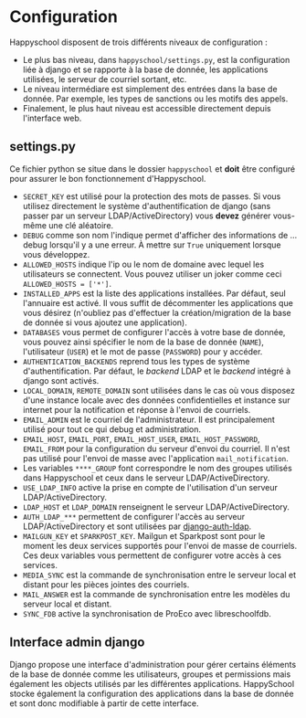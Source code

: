 Configuration
=============

Happyschool disposent de trois différents niveaux de configuration :
- Le plus bas niveau, dans `happyschool/settings.py`, est la configuration
liée à django et se rapporte à la base de donnée, les applications utilisées,
le serveur de courriel sortant, etc.
- Le niveau intermédiare est simplement des entrées dans la base de donnée. Par
exemple, les types de sanctions ou les motifs des appels.
- Finalement, le plus haut niveau est accessible directement depuis l'interface
web.

settings.py
-----------

Ce fichier python se situe dans le dossier `happyschool` et **doit** être
configuré pour assurer le bon fonctionnement d'Happyschool.

- `SECRET_KEY` est utilisé pour la protection des mots de passes. Si vous utilisez
directement le système d'authentification de django (sans passer par un serveur
LDAP/ActiveDirectory) vous **devez** générer vous-même une clé aléatoire.
- `DEBUG` comme son nom l'indique permet d'afficher des informations de … debug
lorsqu'il y a une erreur. À mettre sur `True` uniquement lorsque vous développez.
- `ALLOWED_HOSTS` indique l'ip ou le nom de domaine avec lequel les utilisateurs se
connectent. Vous pouvez utiliser un joker comme ceci `ALLOWED_HOSTS = ['*']`.
- `INSTALLED_APPS` est la liste des applications installées. Par défaut, seul
l'annuaire est activé. Il vous suffit de décommenter les applications que vous
désirez (n'oubliez pas d'effectuer la création/migration de la base de donnée si
vous ajoutez une application).
- `DATABASES` vous permet de configurer l'accès à votre base de donnée, vous
pouvez ainsi spécifier le nom de la base de donnée (`NAME`), l'utilisateur
(`USER`) et le mot de passe (`PASSWORD`) pour y accéder.
- `AUTHENTICATION_BACKENDS` reprend tous les types de système d'authentification.
Par défaut, le *backend* LDAP et le *backend* intégré à django sont activés.
- `LOCAL_DOMAIN`, `REMOTE_DOMAIN` sont utilisées dans le cas où vous disposez
d'une instance locale avec des données confidentielles et instance sur internet
pour la notification et réponse à l'envoi de courriels.
- `EMAIL_ADMIN` est le courriel de l'administrateur. Il est principalement
utilisé pour tout ce qui debug et administration.
- `EMAIL_HOST`, `EMAIL_PORT`, `EMAIL_HOST_USER`, `EMAIL_HOST_PASSWORD`, `EMAIL_FROM`
pour la configuration du serveur d'envoi du courriel. Il n'est pas utilisé pour
l'envoi de masse avec l'application `mail_notification`.
- Les variables `****_GROUP` font correspondre le nom des groupes utilisés dans
Happyschool et ceux dans le serveur LDAP/ActiveDirectory.
- `USE_LDAP_INFO` active la prise en compte de l'utilisation d'un serveur
LDAP/ActiveDirectory.
- `LDAP_HOST` et `LDAP_DOMAIN` renseignent le serveur LDAP/ActiveDirectory.
- `AUTH_LDAP_***` permettent de configurer l'accès au serveur LDAP/ActiveDirectory
et sont utilisées par [django-auth-ldap](https://django-auth-ldap.readthedocs.io/en/latest/).
- `MAILGUN_KEY` et `SPARKPOST_KEY`. Mailgun et Sparkpost sont pour le moment
les deux services supportés pour l'envoi de masse de courriels. Ces deux variables
vous permettent de configurer votre accès à ces services.
- `MEDIA_SYNC` est la commande de synchronisation entre le serveur local et distant
pour les pièces jointes des courriels.
- `MAIL_ANSWER` est la commande de synchronisation entre les modèles du serveur
local et distant.
- `SYNC_FDB` active la synchronisation de ProEco avec libreschoolfdb.

Interface admin django
----------------------

Django propose une interface d'administration pour gérer certains éléments
de la base de donnée comme les utilisateurs, groupes et permissions mais
également les objects utilisés par les différentes applications.
HappySchool stocke également la configuration des applications dans la base
de donnée et sont donc modifiable à partir de cette interface.
